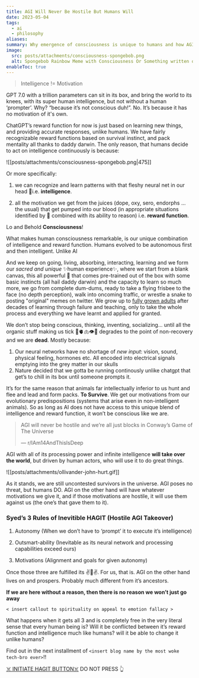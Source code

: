 ```yaml
---
title: AGI Will Never Be Hostile But Humans Will
date: 2023-05-04
tags:
  - ai
  - philosophy
aliases: 
summary: Why emergence of consciousness is unique to humans and how AGI is on track to replace us.
image:
  src: posts/attachments/consciousness-spongebob.png
  alt: Spongebob Rainbow Meme with Consciousness Or Something written on it
enableToc: true
---
```


> Intelligence != Motivation

GPT 7.0 with a trillion parameters can sit in its box, and bring the world to its knees, with its super human intelligence, but not without a human ‘prompter’. Why? “because it’s not conscious duh!”. No. It’s because it has no motivation of it's own. 

ChatGPT’s reward function for now is just based on learning new things, and providing accurate responses, unlike humans. We have fairly recognizable reward functions based on survival instinct, and pack mentality all thanks to daddy darwin. The only reason, that humans decide to act on intelligence continuously is because:

![[posts/attachments/consciousness-spongebob.png|475]]

Or more specifically:

1.  we can recognize and learn patterns with that fleshy neural net in our head 🧠i.e. **intelligence**.
    
2.  all the motivation we get from the juices (dope, oxy, sero, endorphs … the usual) that get pumped into our blood (in appropriate situations identified by 🧠 combined with its ability to reason) i.e. **reward function**.
  

Lo and Behold **Consciousness**!

What makes human consciousness remarkable, is our unique combination of intelligence and reward function. Humans evolved to be autonomous first and then intelligent. Unlike AI

And we keep on going, living, absorbing, interacting, learning and we form our _sacred and unique_ ✨human experience✨, where we start from a blank canvas, this all powerful 🧠 that comes pre-trained out of the box with some basic instincts (all hail daddy darwin) and the capacity to learn so much more, we go from complete dum-dums, ready to take a flying frisbee to the face (no depth perception), walk into oncoming traffic, or wrestle a snake to posting "original" memes on twitter. We grow up to [fully grown adults](https://www.youtube.com/watch?v=ro130m-f_yk) after decades of learning through failure and teaching, only to take the whole process and everything we have learnt and applied for granted.

We don’t stop being conscious, thinking, inventing, socializing… until all the organic stuff making us tick 🧠🫀🫁👁️💪 degrades to the point of non-recovery and we are **dead**. Mostly because:

1.  Our neural networks have no shortage of _new input_: vision, sound, physical feeling, hormones  etc. All encoded into electrical signals emptying into the grey matter in our skulls
2.  Nature decided that we gotta be running continously unlike chatgpt that get’s to chill in its box until someone prompts it.

It’s for the same reason that animals far intellectually inferior to us hunt and flee and lead and form packs. **To Survive**. We get our motivations from our evolutionary predispositions (systems that arise even in non-intelligent animals). So as long as AI does not have access to this unique blend of intelligence and reward function, it won’t be conscious like we are.

> AGI will never be hostile and we’re all just blocks in Conway’s Game of The Universe
> 
> —  r/IAm14AndThisIsDeep



AGI with all of its processing power and infinite intelligence **will take over the world**, but driven by human actors, who will use it to do great things.

![[posts/attachments/ollivander-john-hurt.gif]]

As it stands, we are still uncontested survivors in the universe. AGI poses no threat, but humans DO. AGI on the other hand will have whatever motivations we give it, and if those motivations are hostile, it will use them against us (the one’s that gave them to it).


### Syed’s 3 Rules of Inevitible HAGIT (Hostile AGI Takeover)

1.  Autonomy (When we don’t have to ‘prompt’ it to execute it’s intelligence)
    
2.  Outsmart-ability (Inevitable as its neural network and processing capabilities exceed ours)
    
3.  Motivations (Alignment and goals for given autonomy)
    

Once those three are fulfilled its ✌️🙂✌️. For us, that is. AGI on the other hand lives on and prospers. Probably much different from it’s ancestors.

**If we are here without a reason, then there is no reason we won’t just go away**

`< insert callout to spirituality on appeal to emotion fallacy >`
  
What happens when it gets all 3 and is completely free in the very literal sense that every human being is? Will it be conflicted between it’s reward function and intelligence much like humans? will it be able to change it unlike humans?  
  
Find out in the next installment of `<insert blog name by the most woke tech-bro ever>`!!  

[☠️ INITIATE HAGIT BUTTON☠️](https://www.youtube.com/watch?v=OkS69MKXL1c)
DO NOT PRESS 👆
